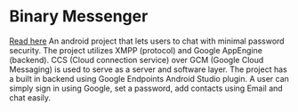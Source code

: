 # Binary Messenger
<a href="https://ispulkit.github.io/BinaryMessenger/">Read here</a>
An android project that lets users to chat with minimal password security. The project utilizes XMPP (protocol) and Google AppEngine (backend). CCS (Cloud connection service) over GCM (Google Cloud Messaging) is used to serve as a server and software layer.
The project has a built in backend using Google Endpoints Android Studio plugin.
A user can simply sign in using Google, set a password, add contacts using Email and chat easily.
